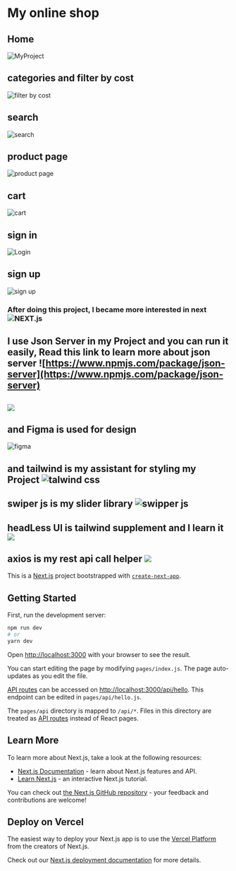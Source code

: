 # My online shop
## Home
![MyProject](https://user-images.githubusercontent.com/96923486/190213743-d6dfb86b-1bf9-4834-984c-caa2cfecdce5.png)

## categories and filter by cost
![filter by cost](https://user-images.githubusercontent.com/96923486/190349588-81bdbea6-3d6b-4bc7-b830-9e383afb494f.PNG)

##  search
![search](https://user-images.githubusercontent.com/96923486/190350716-cfabea26-3ba8-4945-be78-fa42b47b0256.png)

## product page
![product page](https://user-images.githubusercontent.com/96923486/190351166-b18e040d-4917-4670-bb3c-3b36d4f10184.PNG)
## cart
![cart](https://user-images.githubusercontent.com/96923486/190404975-1f53ad8d-b9a0-4e2d-a9ab-2fc6e1b9c45d.PNG)


## sign in
![Login](https://user-images.githubusercontent.com/96923486/190365878-601a8fe3-9dcc-4a50-aa70-beadb034f0bf.PNG)


## sign up
![sign up](https://user-images.githubusercontent.com/96923486/190365962-2a153e8e-d2dd-4758-a37f-f344a2daff77.PNG)





### After doing this project, I became more interested in next ![NEXT.js](https://lozilearn.com/storage/2021/04/nextjs.png)

## I use Json Server in my Project and you can run it easily, Read this link to learn more about json server ![https://www.npmjs.com/package/json-server](https://www.npmjs.com/package/json-server)
  ## ![](https://static.cdn.asset.aparat.com/avt/44460383-1435-b__4631.jpg)

## and Figma is used for design
![figma](https://play-lh.googleusercontent.com/efwNlvQ3pch_-hZ9xeHf6YF-f_rHzQQo21IVevPLOxpzSVfxuVKom2_7C6axFbC-3rU)
## and  tailwind is my assistant for styling my Project  ![talwind css](https://media.geeksforgeeks.org/wp-content/cdn-uploads/20211110050115/Tailwind-CSS-Tutorial.png)
 ## swiper js is my slider library ![swipper js](https://swiperjs.com/images/share-banner-3.png)
 ## headLess UI is tailwind supplement  and I learn it ![](https://repository-images.githubusercontent.com/295992065/4bd52200-0043-11eb-9711-359a3854d4dc)
 ## axios is my rest api call helper ![](https://i.morioh.com/201028/78bb1d3b.webp)






This is a [Next.js](https://nextjs.org/) project bootstrapped with [`create-next-app`](https://github.com/vercel/next.js/tree/canary/packages/create-next-app).






## Getting Started

First, run the development server:

```bash
npm run dev
# or
yarn dev
```

Open [http://localhost:3000](http://localhost:3000) with your browser to see the result.

You can start editing the page by modifying `pages/index.js`. The page auto-updates as you edit the file.

[API routes](https://nextjs.org/docs/api-routes/introduction) can be accessed on [http://localhost:3000/api/hello](http://localhost:3000/api/hello). This endpoint can be edited in `pages/api/hello.js`.

The `pages/api` directory is mapped to `/api/*`. Files in this directory are treated as [API routes](https://nextjs.org/docs/api-routes/introduction) instead of React pages.

## Learn More

To learn more about Next.js, take a look at the following resources:

- [Next.js Documentation](https://nextjs.org/docs) - learn about Next.js features and API.
- [Learn Next.js](https://nextjs.org/learn) - an interactive Next.js tutorial.

You can check out [the Next.js GitHub repository](https://github.com/vercel/next.js/) - your feedback and contributions are welcome!

## Deploy on Vercel

The easiest way to deploy your Next.js app is to use the [Vercel Platform](https://vercel.com/new?utm_medium=default-template&filter=next.js&utm_source=create-next-app&utm_campaign=create-next-app-readme) from the creators of Next.js.

Check out our [Next.js deployment documentation](https://nextjs.org/docs/deployment) for more details.
